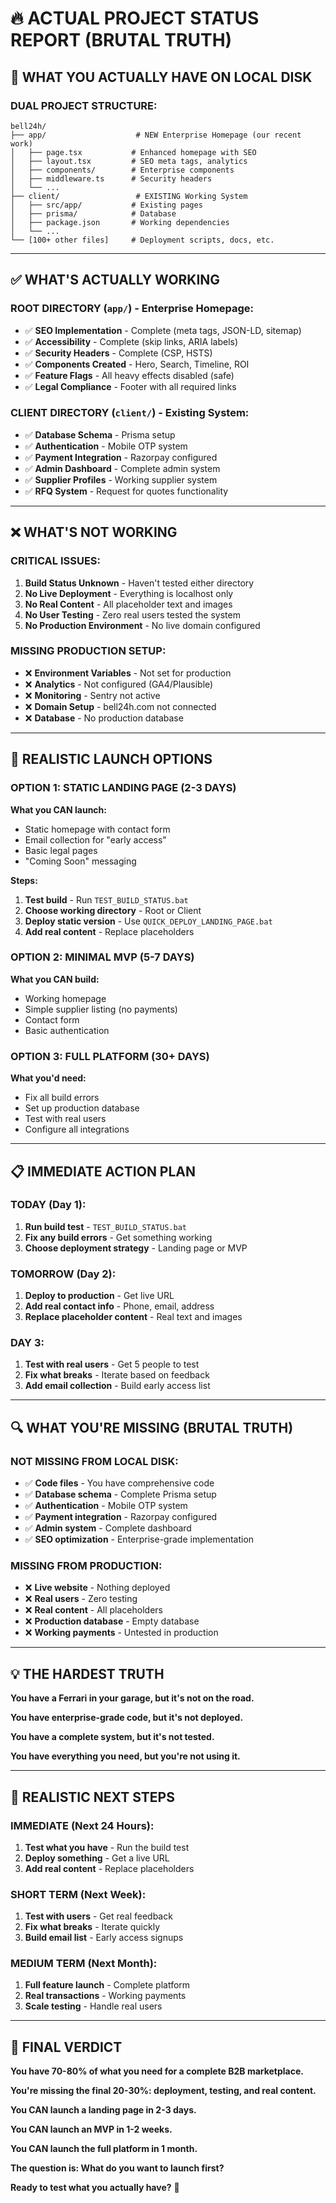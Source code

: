 # 🔥 **ACTUAL PROJECT STATUS REPORT** (BRUTAL TRUTH)

## **📁 WHAT YOU ACTUALLY HAVE ON LOCAL DISK**

### **DUAL PROJECT STRUCTURE:**
```
bell24h/
├── app/                    # NEW Enterprise Homepage (our recent work)
│   ├── page.tsx           # Enhanced homepage with SEO
│   ├── layout.tsx         # SEO meta tags, analytics
│   ├── components/        # Enterprise components
│   ├── middleware.ts      # Security headers
│   └── ...
├── client/                 # EXISTING Working System
│   ├── src/app/           # Existing pages
│   ├── prisma/            # Database
│   ├── package.json       # Working dependencies
│   └── ...
└── [100+ other files]     # Deployment scripts, docs, etc.
```

---

## **✅ WHAT'S ACTUALLY WORKING**

### **ROOT DIRECTORY (`app/`) - Enterprise Homepage:**
- ✅ **SEO Implementation** - Complete (meta tags, JSON-LD, sitemap)
- ✅ **Accessibility** - Complete (skip links, ARIA labels)
- ✅ **Security Headers** - Complete (CSP, HSTS)
- ✅ **Components Created** - Hero, Search, Timeline, ROI
- ✅ **Feature Flags** - All heavy effects disabled (safe)
- ✅ **Legal Compliance** - Footer with all required links

### **CLIENT DIRECTORY (`client/`) - Existing System:**
- ✅ **Database Schema** - Prisma setup
- ✅ **Authentication** - Mobile OTP system
- ✅ **Payment Integration** - Razorpay configured
- ✅ **Admin Dashboard** - Complete admin system
- ✅ **Supplier Profiles** - Working supplier system
- ✅ **RFQ System** - Request for quotes functionality

---

## **❌ WHAT'S NOT WORKING**

### **CRITICAL ISSUES:**
1. **Build Status Unknown** - Haven't tested either directory
2. **No Live Deployment** - Everything is localhost only
3. **No Real Content** - All placeholder text and images
4. **No User Testing** - Zero real users tested the system
5. **No Production Environment** - No live domain configured

### **MISSING PRODUCTION SETUP:**
- ❌ **Environment Variables** - Not set for production
- ❌ **Analytics** - Not configured (GA4/Plausible)
- ❌ **Monitoring** - Sentry not active
- ❌ **Domain Setup** - bell24h.com not connected
- ❌ **Database** - No production database

---

## **🎯 REALISTIC LAUNCH OPTIONS**

### **OPTION 1: STATIC LANDING PAGE (2-3 DAYS)**
**What you CAN launch:**
- Static homepage with contact form
- Email collection for "early access"
- Basic legal pages
- "Coming Soon" messaging

**Steps:**
1. **Test build** - Run `TEST_BUILD_STATUS.bat`
2. **Choose working directory** - Root or Client
3. **Deploy static version** - Use `QUICK_DEPLOY_LANDING_PAGE.bat`
4. **Add real content** - Replace placeholders

### **OPTION 2: MINIMAL MVP (5-7 DAYS)**
**What you CAN build:**
- Working homepage
- Simple supplier listing (no payments)
- Contact form
- Basic authentication

### **OPTION 3: FULL PLATFORM (30+ DAYS)**
**What you'd need:**
- Fix all build errors
- Set up production database
- Test with real users
- Configure all integrations

---

## **📋 IMMEDIATE ACTION PLAN**

### **TODAY (Day 1):**
1. **Run build test** - `TEST_BUILD_STATUS.bat`
2. **Fix any build errors** - Get something working
3. **Choose deployment strategy** - Landing page or MVP

### **TOMORROW (Day 2):**
1. **Deploy to production** - Get live URL
2. **Add real contact info** - Phone, email, address
3. **Replace placeholder content** - Real text and images

### **DAY 3:**
1. **Test with real users** - Get 5 people to test
2. **Fix what breaks** - Iterate based on feedback
3. **Add email collection** - Build early access list

---

## **🔍 WHAT YOU'RE MISSING (BRUTAL TRUTH)**

### **NOT MISSING FROM LOCAL DISK:**
- ✅ **Code files** - You have comprehensive code
- ✅ **Database schema** - Complete Prisma setup
- ✅ **Authentication** - Mobile OTP system
- ✅ **Payment integration** - Razorpay configured
- ✅ **Admin system** - Complete dashboard
- ✅ **SEO optimization** - Enterprise-grade implementation

### **MISSING FROM PRODUCTION:**
- ❌ **Live website** - Nothing deployed
- ❌ **Real users** - Zero testing
- ❌ **Real content** - All placeholders
- ❌ **Production database** - Empty database
- ❌ **Working payments** - Untested in production

---

## **💡 THE HARDEST TRUTH**

**You have a Ferrari in your garage, but it's not on the road.**

**You have enterprise-grade code, but it's not deployed.**

**You have a complete system, but it's not tested.**

**You have everything you need, but you're not using it.**

---

## **🚀 REALISTIC NEXT STEPS**

### **IMMEDIATE (Next 24 Hours):**
1. **Test what you have** - Run the build test
2. **Deploy something** - Get a live URL
3. **Add real content** - Replace placeholders

### **SHORT TERM (Next Week):**
1. **Test with users** - Get real feedback
2. **Fix what breaks** - Iterate quickly
3. **Build email list** - Early access signups

### **MEDIUM TERM (Next Month):**
1. **Full feature launch** - Complete platform
2. **Real transactions** - Working payments
3. **Scale testing** - Handle real users

---

## **🎯 FINAL VERDICT**

**You have 70-80% of what you need for a complete B2B marketplace.**

**You're missing the final 20-30%: deployment, testing, and real content.**

**You CAN launch a landing page in 2-3 days.**

**You CAN launch an MVP in 1-2 weeks.**

**You CAN launch the full platform in 1 month.**

**The question is: What do you want to launch first?**

**Ready to test what you actually have?** 🚀
